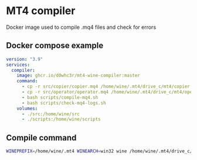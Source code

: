 # MT4 compiler
Docker image used to compile .mq4 files and check for errors

## Docker compose example

```docker-compose.yml
version: "3.9"
services:
  compiler:
    image: ghcr.io/d0whc3r/mt4-wine-compiler:master
    command:
      - cp -r src/copier/copier.mq4 /home/wine/.mt4/drive_c/mt4/copier.mq4
      - cp -r src/operator/operator.mq4 /home/wine/.mt4/drive_c/mt4/operator.mq4
      - bash scripts/compile-mq4.sh
      - bash scripts/check-mq4-logs.sh
    volumes:
      - ./src:/home/wine/src
      - ./scripts:/home/wine/scripts
```

## Compile command

```bash
WINEPREFIX=/home/wine/.mt4 WINEARCH=win32 wine /home/wine/.mt4/drive_c/mt4/metaeditor.exe /compile:"C:\mt4\myfile.mq4" /include:"C:\mt4" /log
```
